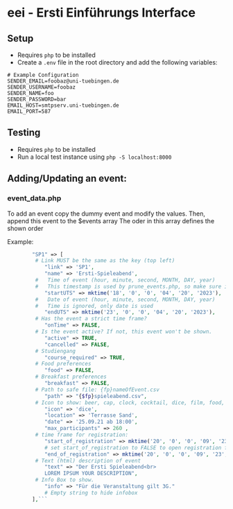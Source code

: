 # eei - Ersti Einführungs Interface

## Setup
* Requires `php` to be installed
* Create a `.env` file in the root directory and add the following variables:

```dotenv
# Example Configuration
SENDER_EMAIL=foobaz@uni-tuebingen.de
SENDER_USERNAME=foobaz
SENDER_NAME=foo
SENDER_PASSWORD=bar
EMAIL_HOST=smtpserv.uni-tuebingen.de
EMAIL_PORT=587
```

## Testing
* Requires `php` to be installed
* Run a local test instance using `php -S localhost:8000`

## Adding/Updating an event:
### event_data.php
To add an event copy the dummy event and modify the values. Then, append this event to the $events array
The oder in this array defines the shown order

Example:
```php
        "SP1" => [
         # Link MUST be the same as the key (top left)
            "link" => 'SP1',
            "name" => 'Ersti-Spieleabend',
         #   Time of event (hour, minute, second, MONTH, DAY, year)
         #   This timestamp is used by prune_events.php, so make sure it is set correctly, otherwise the registrations will be deleted automatically!
            "startUTS" => mktime('18', '0', '0', '04', '20', '2023'),
         #   Date of event (hour, minute, second, MONTH, DAY, year)
         #   Time is ignored, only date is used 
            "endUTS" => mktime('23', '0', '0', '04', '20', '2023'),
         # Has the event a strict time frame?
            "onTime" => FALSE,
         # Is the event active? If not, this event won't be shown.
            "active" => TRUE,
            "cancelled" => FALSE,
         # Studiengang
            "course_required" => TRUE,
         # Food preferences
            "food" => FALSE,
         # Breakfast preferences
            "breakfast" => FALSE,
         # Path to safe file: {fp}nameOfEvent.csv
            "path" => "{$fp}spieleabend.csv",
         # Icon to show: beer, cap, clock, cocktail, dice, film, food, grill, hiking, home, marker, route, sings
            "icon" => 'dice',
            "location" => 'Terrasse Sand',
            "date" => '25.09.21 ab 18:00',
            "max_participants" => 260 ,
         # time frame for registration:
            "start_of_registration" => mktime('20', '0', '0', '09', '23', '2021'),
            # set start_of_registration to FALSE to open registration for immediately
            "end_of_registration" => mktime('20', '0', '0', '09', '23', '2021'),
         # Text (html) description of event
            "text" => "Der Ersti Spieleabend<br>
            LOREM IPSUM YOUR DESCRIPTION",
         # Info Box to show.
            "info" => "Für die Veranstaltung gilt 3G."
            # Empty string to hide infobox
        ],```
